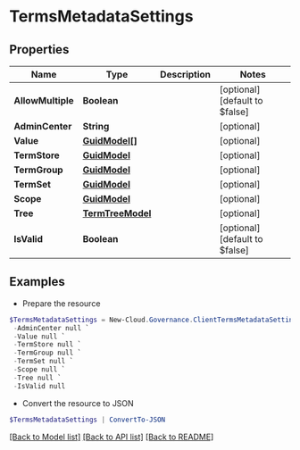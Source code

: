 # TermsMetadataSettings
## Properties

Name | Type | Description | Notes
------------ | ------------- | ------------- | -------------
**AllowMultiple** | **Boolean** |  | [optional] [default to $false]
**AdminCenter** | **String** |  | [optional] 
**Value** | [**GuidModel[]**](GuidModel.md) |  | [optional] 
**TermStore** | [**GuidModel**](GuidModel.md) |  | [optional] 
**TermGroup** | [**GuidModel**](GuidModel.md) |  | [optional] 
**TermSet** | [**GuidModel**](GuidModel.md) |  | [optional] 
**Scope** | [**GuidModel**](GuidModel.md) |  | [optional] 
**Tree** | [**TermTreeModel**](TermTreeModel.md) |  | [optional] 
**IsValid** | **Boolean** |  | [optional] [default to $false]

## Examples

- Prepare the resource
```powershell
$TermsMetadataSettings = New-Cloud.Governance.ClientTermsMetadataSettings  -AllowMultiple null `
 -AdminCenter null `
 -Value null `
 -TermStore null `
 -TermGroup null `
 -TermSet null `
 -Scope null `
 -Tree null `
 -IsValid null
```

- Convert the resource to JSON
```powershell
$TermsMetadataSettings | ConvertTo-JSON
```

[[Back to Model list]](../README.md#documentation-for-models) [[Back to API list]](../README.md#documentation-for-api-endpoints) [[Back to README]](../README.md)

